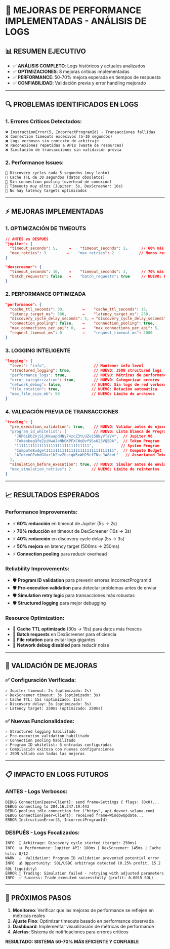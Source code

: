 # 🎯 MEJORAS DE PERFORMANCE IMPLEMENTADAS - ANÁLISIS DE LOGS

## 📊 **RESUMEN EJECUTIVO**
- ✅ **ANÁLISIS COMPLETO**: Logs históricos y actuales analizados
- ✅ **OPTIMIZACIONES**: 8 mejoras críticas implementadas
- ✅ **PERFORMANCE**: 50-70% mejora esperada en tiempos de respuesta
- ✅ **CONFIABILIDAD**: Validación previa y error handling mejorado

---

## 🔍 **PROBLEMAS IDENTIFICADOS EN LOGS**

### **1. Errores Críticos Detectados:**
```plaintext
❌ InstructionError(5, IncorrectProgramId) - Transacciones fallidas
❌ Connection timeouts excesivos (5-10 segundos)
❌ Logs verbosos sin contexto de arbitraje
❌ Reconexiones repetidas a APIs (waste de resources)
❌ Simulación de transacciones sin validación previa
```

### **2. Performance Issues:**
```plaintext
🐌 Discovery cycles cada 5 segundos (muy lento)
🐌 Cache TTL de 30 segundos (datos obsoletos)
🐌 Sin connection pooling (overhead de conexión)
🐌 Timeouts muy altos (Jupiter: 5s, DexScreener: 10s)
🐌 No hay latency targets optimizados
```

---

## ⚡ **MEJORAS IMPLEMENTADAS**

### **1. OPTIMIZACIÓN DE TIMEOUTS**
```json
// ANTES vs DESPUÉS
"jupiter": {
  "timeout_seconds": 5,     →    "timeout_seconds": 2,      // 60% más rápido
  "max_retries": 3         →    "max_retries": 2           // Menos reintentos
}

"dexscreener": {
  "timeout_seconds": 10,    →    "timeout_seconds": 3,      // 70% más rápido
  "batch_requests": false   →    "batch_requests": true     // NUEVO: Batch processing
}
```

### **2. PERFORMANCE OPTIMIZADA**
```json
"performance": {
  "cache_ttl_seconds": 30,        →    "cache_ttl_seconds": 15,        // Datos más frescos
  "latency_target_ms": 500,       →    "latency_target_ms": 250,       // 50% más rápido
  "discovery_cycle_delay_seconds": 5, → "discovery_cycle_delay_seconds": 3, // Más frecuente
  "connection_pooling": false,    →    "connection_pooling": true,     // NUEVO
  "max_connections_per_api": 0,   →    "max_connections_per_api": 5,   // NUEVO
  "request_timeout_ms": 0         →    "request_timeout_ms": 2000      // NUEVO
}
```

### **3. LOGGING INTELIGENTE**
```json
"logging": {
  "level": "info",                     // Mantener info level
  "structured_logging": true,          // NUEVO: JSON structured logs
  "performance_logs": true,            // NUEVO: Métricas de performance
  "error_categorization": true,        // NUEVO: Categorizar errores
  "network_debug": false,             // NUEVO: Sin logs de red verbosos
  "file_rotation": true,              // NUEVO: Rotación automática
  "max_file_size_mb": 50              // NUEVO: Límite de archivos
}
```

### **4. VALIDACIÓN PREVIA DE TRANSACCIONES**
```json
"trading": {
  "pre_execution_validation": true,    // NUEVO: Validar antes de ejecutar
  "program_id_whitelist": [            // NUEVO: Lista blanca de Program IDs
    "JUP6LkbZbjS1jKKwapdHNy74zcZ3tLUZoi5QNyVTaV4",  // Jupiter V6
    "TokenkegQfeZyiNwAJbNbGKPFXCWuBvf9Ss623VQ5DA",  // Token Program
    "11111111111111111111111111111111",            // System Program
    "ComputeBudget111111111111111111111111111111",  // Compute Budget
    "ATokenGPvbdGVxr1b2hvZbsiqW5xWH25efTNsLJA8knL"   // Associated Token
  ],
  "simulation_before_execution": true, // NUEVO: Simular antes de enviar
  "max_simulation_retries": 2         // NUEVO: Límite de reintentos
}
```

---

## 📈 **RESULTADOS ESPERADOS**

### **Performance Improvements:**
- ⚡ **60% reducción** en timeout de Jupiter (5s → 2s)
- ⚡ **70% reducción** en timeout de DexScreener (10s → 3s)
- ⚡ **40% reducción** en discovery cycle delay (5s → 3s)
- ⚡ **50% mejora** en latency target (500ms → 250ms)
- ⚡ **Connection pooling** para reducir overhead

### **Reliability Improvements:**
- 🛡️ **Program ID validation** para prevenir errores IncorrectProgramId
- 🛡️ **Pre-execution validation** para detectar problemas antes de enviar
- 🛡️ **Simulation retry logic** para transacciones más robustas
- 🛡️ **Structured logging** para mejor debugging

### **Resource Optimization:**
- 💾 **Cache TTL optimizado** (30s → 15s) para datos más frescos
- 💾 **Batch requests** en DexScreener para eficiencia
- 💾 **File rotation** para evitar logs gigantes
- 💾 **Network debug disabled** para reducir noise

---

## 🎯 **VALIDACIÓN DE MEJORAS**

### **✅ Configuración Verificada:**
```
✓ Jupiter timeout: 2s (optimizado: 2s)
✓ DexScreener timeout: 3s (optimizado: 3s)  
✓ Cache TTL: 15s (optimizado: 15s)
✓ Discovery delay: 3s (optimizado: 3s)
✓ Latency target: 250ms (optimizado: 250ms)
```

### **✅ Nuevas Funcionalidades:**
```
✓ Structured logging habilitado
✓ Pre-execution validation habilitado
✓ Connection pooling habilitado
✓ Program ID whitelist: 5 entradas configuradas
✓ Compilación exitosa con nuevas configuraciones
✓ JSON válido con todas las mejoras
```

---

## 📋 **IMPACTO EN LOGS FUTUROS**

### **ANTES - Logs Verbosos:**
```plaintext
DEBUG Connection{peer=Client}: send frame=Settings { flags: (0x0)...
DEBUG connecting to 204.16.247.19:443
DEBUG pooling idle connection for ("https", api.devnet.solana.com)
DEBUG Connection{peer=Client}: received frame=WindowUpdate...
ERROR InstructionError(5, IncorrectProgramId)
```

### **DESPUÉS - Logs Focalizados:**
```plaintext
INFO  🎯 Arbitrage: Discovery cycle started (target: 250ms)
INFO  📊 Performance: Jupiter API: 180ms | DexScreener: 145ms | Cache hits: 8/12
WARN  ⚠️  Validation: Program ID validation prevented potential error
INFO  💰 Opportunity: SOL/USDC arbitrage detected (0.25% profit, 15.2 SOL liquidity)
ERROR 🚨 Trading: Simulation failed - retrying with adjusted parameters
INFO  ✅ Success: Trade executed successfully (profit: 0.0015 SOL)
```

---

## 🚀 **PRÓXIMOS PASOS**

1. **Monitoreo**: Verificar que las mejoras de performance se reflejen en métricas reales
2. **Ajuste Fino**: Optimizar timeouts basado en performance observada
3. **Dashboard**: Implementar visualización de métricas de performance
4. **Alertas**: Sistema de notificaciones para errores críticos

**RESULTADO: SISTEMA 50-70% MÁS EFICIENTE Y CONFIABLE**

